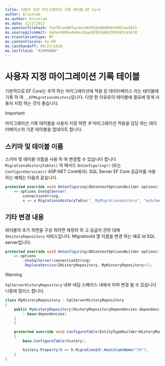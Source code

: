 ```yaml
---
title: 사용자 지정 마이그레이션 기록 테이블-EF Core
author: bricelam
ms.author: bricelam
ms.date: 11/7/2017
ms.openlocfilehash: 7ee76cadd6fac4ec403918e88460e43067ae5815
ms.sourcegitcommit: dadee5905ada9ecdbae28363a682950383ce3e10
ms.translationtype: MT
ms.contentlocale: ko-KR
ms.lasthandoff: 08/27/2018
ms.locfileid: "42995698"
---
```

<a name="custom-migrations-history-table"></a>사용자 지정 마이그레이션 기록 테이블
===============================
기본적으로 EF Core는 추적 하는 마이그레이션에 적용 된 데이터베이스 라는 테이블에 기록 하 여 `__EFMigrationsHistory`입니다. 다양 한 이유로이 테이블에 필요에 맞게 사용자 지정 하는 것이 좋습니다.

> [!IMPORTANT]
> 마이그레이션 기록 테이블을 사용자 지정 하면 *후* 마이그레이션 적용을 담당 하는 데이터베이스의 기존 테이블을 업데이트 합니다.

<a name="schema-and-table-name"></a>스키마 및 테이블 이름
----------------------
스키마 및 테이블 이름을 사용 하 여 변경할 수 있습니다 합니다 `MigrationsHistoryTable()` 의 메서드 `OnConfiguring()` (또는 `ConfigureServices()` ASP.NET Core에서). SQL Server EF Core 공급자를 사용 하는 예제는 다음과 같습니다.

``` csharp
protected override void OnConfiguring(DbContextOptionsBuilder options)
    => options.UseSqlServer(
        connectionString,
        x => x.MigrationsHistoryTable("__MyMigrationsHistory", "mySchema"));
```

<a name="other-changes"></a>기타 변경 내용
-------------
테이블의 추가 측면을 구성 하려면 재정의 하 고 공급자 관련 대체 `IHistoryRepository` 서비스입니다. MigrationId 열 이름을 변경 하는 예로 *Id* SQL server입니다.

``` csharp
protected override void OnConfiguring(DbContextOptionsBuilder options)
    => options
        .UseSqlServer(connectionString)
        .ReplaceService<IHistoryRepository, MyHistoryRepository>();
```

> [!WARNING]
> `SqlServerHistoryRepository` 내부 네임 스페이스 내에서 이며 변경 될 수 있습니다 나중에 릴리스 합니다.

``` csharp
class MyHistoryRepository : SqlServerHistoryRepository
{
    public MyHistoryRepository(HistoryRepositoryDependencies dependencies)
        : base(dependencies)
    {
    }

    protected override void ConfigureTable(EntityTypeBuilder<HistoryRow> history)
    {
        base.ConfigureTable(history);

        history.Property(h => h.MigrationId).HasColumnName("Id");
    }
}
```
